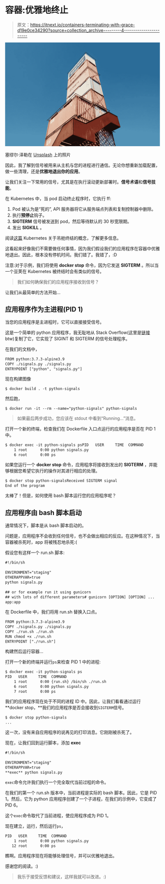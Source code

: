 # 容器:优雅地终止

> 原文：<https://itnext.io/containers-terminating-with-grace-d19e0ce34290?source=collection_archive---------4----------------------->

![](img/0f1bb5b170f72c0ac8fd06afe85d31be.png)

塞缪尔·泽勒在 [Unsplash](https://unsplash.com/search/photos/containers?utm_source=unsplash&utm_medium=referral&utm_content=creditCopyText) 上的照片

因此，我了解到信号被用来从主机与您的进程进行通信。无论你想重新加载配置，做一些清理，还是**优雅地退出你的应用**。

让我们关注一下常用的信号，尤其是在执行滚动更新部署时。**信号术语**和**信号技能**。

在 Kubernetes 中，当 pod 启动终止程序时，它执行 ff:

1.  Pod 被认为是“死的”, API 服务器将它从服务端点列表和复制控制器中删除。
2.  执行**预停止**钩子。
3.  **SIGTERM** 信号被发送到 pod，然后等待默认的 30 秒宽限期。
4.  发出 **SIGKILL** 。

阅读[这篇](https://kubernetes.io/docs/concepts/workloads/pods/pod/#termination-of-pods) Kubernetes 关于吊舱终结的概念，了解更多信息。

这看起来好像我们不需要做任何事情，因为我们假设我们的应用程序在容器中优雅地退出。因此，根本没有停机时间。我们错了。我错了，:D

注意:对于示例，我们将使用 **docker stop** 命令，因为它发送 **SIGTERM** 。所以当一个豆荚在 Kubernetes 被终结时会有类似的信号。

> 我们如何确保我们的应用程序接收到信号？

让我们从最简单的方法开始…

## **应用程序作为主进程(PID 1)**

当您的应用程序是主进程时，它可以直接接受信号。

这是一个简单的 python 应用程序，我无耻地从 Stack Overflow(这里是[链接](https://stackoverflow.com/a/31464349/2591014) btw)复制了它，它实现了 SIGINT 和 SIGTERM 的信号处理程序。

在我们的文档中，

```
FROM python:3.7.3-alpine3.9
COPY ./signals.py ./signals.py
ENTRYPOINT ["python", "signals.py"]
```

现在构建图像

```
$ docker build . -t python-signals
```

然后跑，

```
$ docker run -it --rm --name="python-signals" python-signals
```

> 如果最后两步成功，您应该在 stdout 中看到“Running…”消息。

打开一个新的终端，检查我们在 Dockerfile 入口点运行的应用程序是否在 PID 1 中。

```
$ docker exec -it python-signals psPID   USER     TIME  COMMAND
    1 root      0:00 python signals.py
    6 root      0:00 ps
```

如果您运行一个 **docker stop** 命令，应用程序将接收到发出的 **SIGTERM** ，并能够根据您希望它执行的操作对其进行相应的处理。

```
$ docker stop python-signalsReceived SIGTERM signal
End of the program
```

太棒了！但是，如何使用 bash 脚本运行您的应用程序呢？

## 应用程序由 bash 脚本启动

通常情况下，脚本是从 bash 脚本启动的。

问题是，应用程序不会收到任何信号，也不会做出相应的反应。在这种情况下，当容器被杀死时，app 将被残忍地杀死:(

假设您有这样一个 run.sh 脚本:

```
#!/bin/sh

ENVIRONMENT="staging"
OTHERAPPVAR=true
python signals.py

## or for example run it using gunicorn
## with lots of different parameters# gunicorn [OPTION] [OPTION] ... app:app
```

在 Dockerfile 中，我们将用 run.sh 替换入口点。

```
FROM python:3.7.3-alpine3.9
COPY ./signals.py ./signals.py
COPY ./run.sh ./run.sh
RUN chmod +x ./run.sh
ENTRYPOINT ["./run.sh"]
```

构建然后运行容器…

打开一个新的终端并运行`ps`来检查 PID 1 中的进程:

```
$ docker exec -it python-signals ps
PID   USER     TIME  COMMAND
    1 root      0:00 {run.sh} /bin/sh ./run.sh
    6 root      0:00 python signals.py
    7 root      0:00 ps
```

我们的应用程序现在处于不同的进程 ID 中。因此，让我们看看通过运行 **docker stop，**我们的应用程序是否会接收到`SIGTERM`信号。

```
$ docker stop python-signals
...
```

这一次，没有来自应用程序的说再见的打印消息。它刚刚被杀死了。

现在，让我们回到运行脚本，添加 **exec**

```
#!/bin/sh

ENVIRONMENT="staging"
OTHERAPPVAR=true
**exec** python signals.py
```

`exec`命令允许我们执行一个完全取代当前过程的命令。

在我们的第一个 run.sh 版本中，当前进程是实际的 bash 脚本。因此，它是 PID 1。然后，它为 python 应用程序创建了一个子进程，在我们的示例中，它变成了 PID 6。

这个`exec`命令取代了当前进程，使应用程序成为 PID 1。

现在建立，运行，然后运行`ps`，

```
PID   USER     TIME  COMMAND
    1 root      0:00 python signals.py
   12 root      0:00 ps
```

瞧啊。应用程序现在将能够处理信号，并可以优雅地退出。

感谢您的阅读。:)

> 我乐于接受反馈和建议，这样我就可以改进。:)